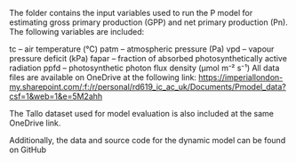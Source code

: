 The folder contains the input variables used to run the P model for estimating gross primary production (GPP) and net primary production (Pn). The following variables are included:

tc – air temperature (°C)
patm – atmospheric pressure (Pa)
vpd – vapour pressure deficit (kPa)
fapar – fraction of absorbed photosynthetically active radiation
ppfd – photosynthetic photon flux density (µmol m⁻² s⁻¹)
All data files are available on OneDrive at the following link:
https://imperiallondon-my.sharepoint.com/:f:/r/personal/rd619_ic_ac_uk/Documents/Pmodel_data?csf=1&web=1&e=5M2ahh

The Tallo dataset used for model evaluation is also included at the same OneDrive link.

Additionally, the data and source code for the dynamic model can be found on GitHub
